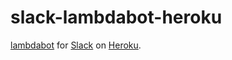 slack-lambdabot-heroku
======================

[lambdabot](https://hackage.haskell.org/package/lambdabot) for
[Slack](https://slack.com) on [Heroku](https://heroku.com).
